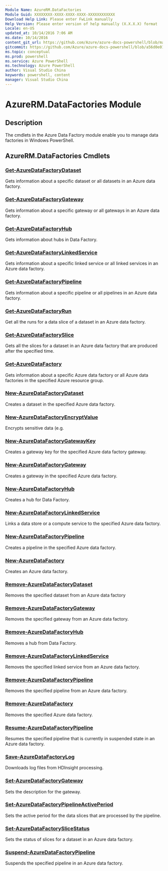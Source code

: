 ```yaml
---
Module Name: AzureRM.DataFactories
Module Guid: XXXXXXXX-XXXX-XXXX-XXXX-XXXXXXXXXXXX
Download Help Link: Please enter FwLink manually
Help Version: Please enter version of help manually (X.X.X.X) format
Locale: en-US
updated_at: 10/14/2016 7:06 AM
ms.date: 10/14/2016
content_git_url: https://github.com/Azure/azure-docs-powershell/blob/master/azureps-cmdlets-docs/ResourceManager/AzureRM.DataFactories/v0.9.8/CmdletMDs/AzureRM.DataFactories.md
gitcommit: https://github.com/Azure/azure-docs-powershell/blob/a56d0e01e65c2c33aa2af13dd29addc94ead6e88/azureps-cmdlets-docs/ResourceManager/AzureRM.DataFactories/v0.9.8/CmdletMDs/AzureRM.DataFactories.md
ms.topic: conceptual
ms.prod: powershell
ms.service: Azure PowerShell
ms.technology: Azure PowerShell
author: Visual Studio China
keywords: powershell, content
manager: Visual Studio China
---
```


# AzureRM.DataFactories Module
## Description
The cmdlets in the Azure Data Factory module enable you to manage data factories in Windows PowerShell.

## AzureRM.DataFactories Cmdlets
### [Get-AzureDataFactoryDataset](Get-AzureDataFactoryDataset.md)
Gets information about a specific dataset or all datasets in an Azure data factory.


### [Get-AzureDataFactoryGateway](Get-AzureDataFactoryGateway.md)
Gets information about a specific gateway or all gateways in an Azure data factory.


### [Get-AzureDataFactoryHub](Get-AzureDataFactoryHub.md)
Gets information about hubs in Data Factory.


### [Get-AzureDataFactoryLinkedService](Get-AzureDataFactoryLinkedService.md)
Gets information about a specific linked service or all linked services in an Azure data factory.


### [Get-AzureDataFactoryPipeline](Get-AzureDataFactoryPipeline.md)
Gets information about a specific pipeline or all pipelines in an Azure data factory.


### [Get-AzureDataFactoryRun](Get-AzureDataFactoryRun.md)
Get all the runs for a data slice of a dataset in an Azure data factory.


### [Get-AzureDataFactorySlice](Get-AzureDataFactorySlice.md)
Gets all the slices for a dataset in an Azure data factory that are produced after the specified time.


### [Get-AzureDataFactory](Get-AzureDataFactory.md)
Gets information about a specific Azure data factory or all Azure data factories in the specified Azure resource group.


### [New-AzureDataFactoryDataset](New-AzureDataFactoryDataset.md)
Creates a dataset in the specified Azure data factory.


### [New-AzureDataFactoryEncryptValue](New-AzureDataFactoryEncryptValue.md)
Encrypts sensitive data (e.g.


### [New-AzureDataFactoryGatewayKey](New-AzureDataFactoryGatewayKey.md)
Creates a gateway key for the specified Azure data factory gateway.


### [New-AzureDataFactoryGateway](New-AzureDataFactoryGateway.md)
Creates a gateway in the specified Azure data factory.


### [New-AzureDataFactoryHub](New-AzureDataFactoryHub.md)
Creates a hub for Data Factory.


### [New-AzureDataFactoryLinkedService](New-AzureDataFactoryLinkedService.md)
Links a data store or a compute service to the specified Azure data factory.


### [New-AzureDataFactoryPipeline](New-AzureDataFactoryPipeline.md)
Creates a pipeline in the specified Azure data factory.


### [New-AzureDataFactory](New-AzureDataFactory.md)
Creates an Azure data factory.


### [Remove-AzureDataFactoryDataset](Remove-AzureDataFactoryDataset.md)
Removes the specified dataset from an Azure data factory


### [Remove-AzureDataFactoryGateway](Remove-AzureDataFactoryGateway.md)
Removes the specified gateway from an Azure data factory.


### [Remove-AzureDataFactoryHub](Remove-AzureDataFactoryHub.md)
Removes a hub from Data Factory.


### [Remove-AzureDataFactoryLinkedService](Remove-AzureDataFactoryLinkedService.md)
Removes the specified linked service from an Azure data factory.


### [Remove-AzureDataFactoryPipeline](Remove-AzureDataFactoryPipeline.md)
Removes the specified pipeline from an Azure data factory.


### [Remove-AzureDataFactory](Remove-AzureDataFactory.md)
Removes the specified Azure data factory.


### [Resume-AzureDataFactoryPipeline](Resume-AzureDataFactoryPipeline.md)
Resumes the specified pipeline that is currently in suspended state in an Azure data factory.


### [Save-AzureDataFactoryLog](Save-AzureDataFactoryLog.md)
Downloads log files from HDInsight processing.


### [Set-AzureDataFactoryGateway](Set-AzureDataFactoryGateway.md)
Sets the description for the gateway.


### [Set-AzureDataFactoryPipelineActivePeriod](Set-AzureDataFactoryPipelineActivePeriod.md)
Sets the active period for the data slices that are processed by the pipeline.


### [Set-AzureDataFactorySliceStatus](Set-AzureDataFactorySliceStatus.md)
Sets the status of slices for a dataset in an Azure data factory.


### [Suspend-AzureDataFactoryPipeline](Suspend-AzureDataFactoryPipeline.md)
Suspends the specified pipeline in an Azure data factory.



